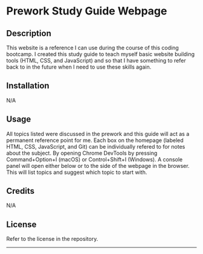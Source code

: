 # Prework Study Guide Webpage

## Description

This website is a reference I can use during the course of this coding bootcamp. I created this study guide to teach myself basic website building tools (HTML, CSS, and JavaScript) and so that I have something to refer back to in the future when I need to use these skills again. 


## Installation

N/A

## Usage

All topics listed were discussed in the prework and this guide will act as a permanent reference point for me. Each box on the homepage (labeled HTML, CSS, JavaScript, and Git) can be individually refered to for notes about the subject. By opening Chrome DevTools by pressing Command+Option+I (macOS) or Control+Shift+I (Windows). A console panel will open either below or to the side of the webpage in the browser. This will list topics and suggest which topic to start with.

## Credits

N/A

## License

Refer to the license in the repository. 

---
